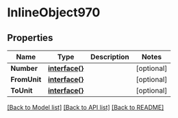 # InlineObject970

## Properties

Name | Type | Description | Notes
------------ | ------------- | ------------- | -------------
**Number** | [**interface{}**](.md) |  | [optional] 
**FromUnit** | [**interface{}**](.md) |  | [optional] 
**ToUnit** | [**interface{}**](.md) |  | [optional] 

[[Back to Model list]](../README.md#documentation-for-models) [[Back to API list]](../README.md#documentation-for-api-endpoints) [[Back to README]](../README.md)


